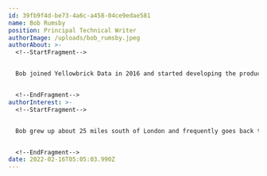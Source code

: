 ```yaml
---
id: 39fb9f4d-be73-4a6c-a458-04ce9edae581
name: Bob Rumsby
position: Principal Technical Writer
authorImage: /uploads/bob_rumsby.jpeg
authorAbout: >-
  <!--StartFragment-->


  Bob joined Yellowbrick Data in 2016 and started developing the product documentation from scratch. He began his high-tech career over 30 years ago, working as an editor for a company on Castro Street, just up the road from the new Yellowbrick office.


  <!--EndFragment-->
authorInterest: >-
  <!--StartFragment-->


  Bob grew up about 25 miles south of London and frequently goes back to England to visit his brothers and sister. At home in San Jose, he spends lots of time with his wife and family, but also enjoys watching the Premier League, directing Shakespeare plays, and drinking Scotch whisky


  <!--EndFragment-->
date: 2022-02-16T05:05:03.990Z
---
```

